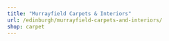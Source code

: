 ```yaml
---
title: "Murrayfield Carpets & Interiors"
url: /edinburgh/murrayfield-carpets-and-interiors/
shop: carpet
---
```

